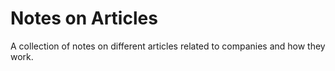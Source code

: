 # Notes on Articles

A collection of notes on different articles related to companies and how they work.